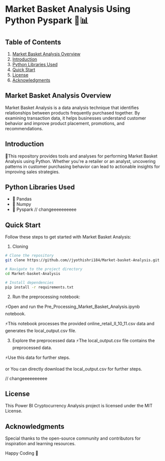 # Market Basket Analysis Using Python Pyspark 🛒📊

## Table of Contents
1. [Market Basket Analysis Overview](#market-basket-analysis-overview)
2. [Introduction](#introduction)
3. [Python Libraries Used](#python-libraries-used)
4. [Quick Start](#quick-start)
5. [License](#license)
6. [Acknowledgments](#acknowledgments)

## Market Basket Analysis Overview
Market Basket Analysis is a data analysis technique that identifies relationships between products frequently purchased together. By examining transaction data, it helps businesses understand customer behavior and improve product placement, promotions, and recommendations.

## Introduction
📍This repository provides tools and analyses for performing Market Basket Analysis using Python. Whether you're a retailer or an analyst, uncovering patterns in customer purchasing behavior can lead to actionable insights for improving sales strategies.

## Python Libraries Used
- 🌟 Pandas
- 🌟 Numpy
- 🌟 Pyspark // changeeeeeeeeee

## Quick Start
Follow these steps to get started with Market Basket Analysis:

1. Cloning
```bash
# Clone the repository
git clone https://github.com//jyothishri184/Market-basket-Analysis.git

# Navigate to the project directory
cd Market-basket-Analysis

# Install dependencies
pip install -r requirements.txt
```

2. Run the preprocessing notebook:

 ⚡Open and run the Pre_Processing_Market_Basket_Analysis.ipynb notebook.
 
 ⚡This notebook processes the provided online_retail_II_10_11.csv data and generates the local_output.csv file.

3. Explore the preprocessed data 
 ⚡The local_output.csv file contains the preprocessed data.

 ⚡Use this data for further steps.

or You can directly download the local_output.csv for further steps.

// changeeeeeeeeee

## License
This Power BI Cryptocurrency Analysis project is licensed under the MIT License.

## Acknowledgments

Special thanks to the open-source community and contributors for inspiration and learning resources.

Happy Coding 🚀
